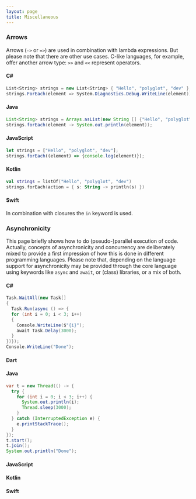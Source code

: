 ```yaml
---
layout: page
title: Miscellaneous
---
```


### Arrows

Arrows (`->` or `=>`) are used in combination with lambda expressions. But please note that there are other use cases. C-like languages, for example, offer another arrow type: `>>` and `<<` represent operators.

#### C#

```csharp
List<String> strings = new List<String> { "Hello", "polyglot", "dev" };
strings.ForEach(element => System.Diagnostics.Debug.WriteLine(element));
```

#### Java

```java
List<String> strings = Arrays.asList(new String [] {"Hello", "polyglot", "dev"});
strings.forEach(element -> System.out.println(element));
```

#### JavaScript

```javascript
let strings = ["Hello", "polyglot", "dev"];
strings.forEach((element) => {console.log(element)});
```

#### Kotlin

```kotlin
val strings = listOf("Hello", "polyglot", "dev")
strings.forEach(action = { s: String -> println(s) })
```

#### Swift

In combination with closures the `in` keyword is used.

### Asynchronicity

This page briefly shows how to do (pseudo-)parallel execution of code. Actually, concepts of asynchronicity and concurrency are deliberately mixed to provide a first impression of how this is done in different programming languages. Please note that, depending on the language support for asynchronicity may be provided through the core language using keywords like `async` and `await`, or (class) libraries, or a mix of both.

#### C#

```csharp
Task.WaitAll(new Task[]
{
  Task.Run(async () => {
  for (int i = 0; i < 3; i++)
  {
    Console.WriteLine($"{i}");
    await Task.Delay(3000);
  }
})});
Console.WriteLine("Done");
```

#### Dart

#### Java

```java
var t = new Thread(() -> {
  try {
    for (int i = 0; i < 3; i++) {
      System.out.println(i);
      Thread.sleep(3000);
    }
  } catch (InterruptedException e) {
    e.printStackTrace();
  }
});
t.start();
t.join();
System.out.println("Done");
```

#### JavaScript

#### Kotlin

#### Swift
